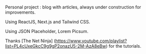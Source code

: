 Personal project : blog with articles, always under construction for improvements.

Using ReactJS, Next.js and Tailwind CSS.

Using JSON Placeholder, Lorem Picsum.

Thanks [The Net Ninja] (https://www.youtube.com/playlist?list=PL4cUxeGkcC9g9gP2onazU5-2M-AzA8eBw) for the tutorials. 